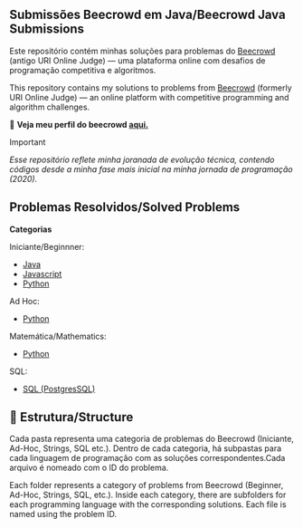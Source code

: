 ## Submissões Beecrowd em Java/Beecrowd Java Submissions

Este repositório contém minhas soluções para problemas do [Beecrowd](https://www.beecrowd.com.br) (antigo URI Online Judge) — uma plataforma online com desafios de programação competitiva e algoritmos.

This repository contains my solutions to problems from [Beecrowd](https://www.beecrowd.com.br) (formerly URI Online Judge) — an online platform with competitive programming and algorithm challenges.

🌟 **Veja meu perfil do beecrowd [aqui.](https://judge.beecrowd.com/pt/profile/440331)**

> [!IMPORTANT]  
> _Esse repositório reflete minha joranada de evolução técnica, contendo códigos desde a minha fase mais inicial na minha jornada de programação (2020)._

## Problemas Resolvidos/Solved Problems

**Categorias**

Iniciante/Beginnner:

-   [Java](1_iniciante_beginner/java)
-   [Javascript](1_iniciante_beginner/javascript)
-   [Python](1_iniciante_beginner/python/)

Ad Hoc:

-   [Python](2_ad_hoc/python/)

Matemática/Mathematics:

-   [Python](5_matematica_mathematics/python/)

SQL:

-   [SQL (PostgresSQL)](7_sql/)

## 📂 Estrutura/Structure

Cada pasta representa uma categoria de problemas do Beecrowd (Iniciante, Ad-Hoc, Strings, SQL etc.).
Dentro de cada categoria, há subpastas para cada linguagem de programação com as soluções correspondentes.Cada arquivo é nomeado com o ID do problema.

Each folder represents a category of problems from Beecrowd (Beginner, Ad-Hoc, Strings, SQL, etc.).
Inside each category, there are subfolders for each programming language with the corresponding solutions.
Each file is named using the problem ID.
